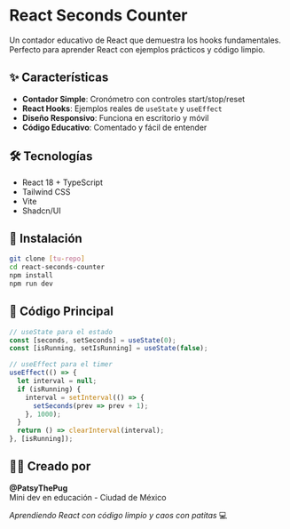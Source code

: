 # React Seconds Counter

Un contador educativo de React que demuestra los hooks fundamentales. Perfecto para aprender React con ejemplos prácticos y código limpio.

## ✨ Características

- **Contador Simple**: Cronómetro con controles start/stop/reset  
- **React Hooks**: Ejemplos reales de `useState` y `useEffect`
- **Diseño Responsivo**: Funciona en escritorio y móvil
- **Código Educativo**: Comentado y fácil de entender

## 🛠️ Tecnologías

- React 18 + TypeScript
- Tailwind CSS  
- Vite
- Shadcn/UI

## 🚀 Instalación

```bash
git clone [tu-repo]
cd react-seconds-counter
npm install
npm run dev
```

## 📝 Código Principal

```javascript
// useState para el estado
const [seconds, setSeconds] = useState(0);
const [isRunning, setIsRunning] = useState(false);

// useEffect para el timer
useEffect(() => {
  let interval = null;
  if (isRunning) {
    interval = setInterval(() => {
      setSeconds(prev => prev + 1);
    }, 1000);
  }
  return () => clearInterval(interval);
}, [isRunning]);
```

## 👩‍💻 Creado por

**@PatsyThePug**  
Mini dev en educación - Ciudad de México

*Aprendiendo React con código limpio y caos con patitas* 💻